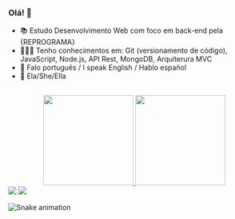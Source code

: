 ### Olá! 👋

- 📚 Estudo Desenvolvimento Web com foco em back-end pela {REPROGRAMA}
- 👩🏻‍💻 Tenho conhecimentos em: Git (versionamento de código), JavaScript, Node.js, API Rest, MongoDB, Arquiterura MVC
- 💬 Falo português / I speak English / Hablo español
- 👩 Ela/She/Ella

##

<div align="center">
  <a href="https://github.com/heloaaires">
  <img height="180em" src="https://github-readme-stats.vercel.app/api?username=heloaaires&show_icons=true&theme=dracula&include_all_commits=true&count_private=true"/>
  <img height="180em" src="https://github-readme-stats.vercel.app/api/top-langs/?username=heloaaires&layout=compact&langs_count=7&theme=dracula"/>
</div>
  
 <div> 
  <a href = "https://www.linkedin.com/in/heloá-aires-8140b2173/" target="_blank"><img src="https://img.shields.io/badge/-LinkedIn-%230077B5?style=for-the-badge&logo=linkedin&logoColor=white" target="_blank"></a>
  <a href = "mailto:heloa.andrade@gmail.com"><img src="https://img.shields.io/badge/Gmail-D14836?style=for-the-badge&logo=gmail&logoColor=white" target="_blank"></a>

  ![Snake animation](https://github.com/heloaaires/heloaaires/blob/output/github-contribution-grid-snake.svg)
 </div>

